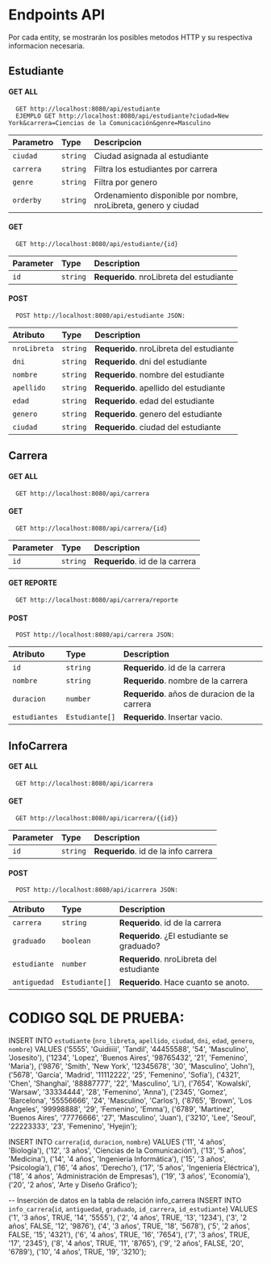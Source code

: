 
# Endpoints API

Por cada entity, se mostrarán los posibles metodos HTTP y su respectiva informacion necesaria.




## Estudiante

#### GET ALL

```http
  GET http://localhost:8080/api/estudiante
  EJEMPLO GET http://localhost:8080/api/estudiante?ciudad=New York&carrera=Ciencias de la Comunicación&genre=Masculino
```

| Parametro | Type     | Descripcion                |
| :-------- | :------- | :------------------------- |
| `ciudad` | `string` | Ciudad asignada al estudiante |
| `carrera` | `string` | Filtra los estudiantes por carrera |
| `genre` | `string` | Filtra por genero|
| `orderby` | `string` | Ordenamiento disponible por nombre, nroLibreta, genero y ciudad |

#### GET

```http
  GET http://localhost:8080/api/estudiante/{id}
```

| Parameter | Type     | Description                       |
| :-------- | :------- | :-------------------------------- |
| `id`      | `string` | **Requerido**. nroLibreta del estudiante |

#### POST

```http
  POST http://localhost:8080/api/estudiante JSON:
```

| Atributo | Type     | Description                       |
| :-------- | :------- | :-------------------------------- |
| `nroLibreta`      | `string` | **Requerido**. nroLibreta del estudiante |
| `dni`      | `string` | **Requerido**. dni del estudiante |
| `nombre`      | `string` | **Requerido**. nombre del estudiante |
| `apellido`      | `string` | **Requerido**. apellido del estudiante |
| `edad`      | `string` | **Requerido**. edad del estudiante |
| `genero`      | `string` | **Requerido**. genero del estudiante |
| `ciudad`      | `string` | **Requerido**. ciudad del estudiante |


## Carrera

#### GET ALL

```http
  GET http://localhost:8080/api/carrera
```


#### GET

```http
  GET http://localhost:8080/api/carrera/{id}
```

| Parameter | Type     | Description                       |
| :-------- | :------- | :-------------------------------- |
| `id`      | `string` | **Requerido**. id de la carrera |

#### GET REPORTE

```http
  GET http://localhost:8080/api/carrera/reporte
```


#### POST

```http
  POST http://localhost:8080/api/carrera JSON:
```

| Atributo | Type     | Description                       |
| :-------- | :------- | :-------------------------------- |
| `id`      | `string` | **Requerido**. id de la carrera |
| `nombre`      | `string` | **Requerido**. nombre de la carrera |
| `duracion`      | `number` | **Requerido**. años de duracion de la carrera |
| `estudiantes`      | `Estudiante[]` | **Requerido**. Insertar vacio. |


## InfoCarrera

#### GET ALL

```http
  GET http://localhost:8080/api/icarrera
```


#### GET

```http
  GET http://localhost:8080/api/icarrera/{{id}}
```

| Parameter | Type     | Description                       |
| :-------- | :------- | :-------------------------------- |
| `id`      | `string` | **Requerido**. id de la info carrera |




#### POST

```http
  POST http://localhost:8080/api/icarrera JSON:
```

| Atributo | Type     | Description                       |
| :-------- | :------- | :-------------------------------- |
| `carrera`      | `string` | **Requerido**. id de la carrera |
| `graduado`      | `boolean` | **Requerido**. ¿El estudiante se graduado? |
| `estudiante`      | `number` | **Requerido**. nroLibreta del estudiante |
| `antiguedad`      | `Estudiante[]` | **Requerido**. Hace cuanto se anoto. |

# CODIGO SQL DE PRUEBA:

INSERT INTO `estudiante` (`nro_libreta`, `apellido`, `ciudad`, `dni`, `edad`, `genero`, `nombre`)
VALUES
('5555', 'Guidiiiii', 'Tandil', '44455588', '54', 'Masculino', 'Josesito'),
('1234', 'Lopez', 'Buenos Aires', '98765432', '21', 'Femenino', 'Maria'),
('9876', 'Smith', 'New York', '12345678', '30', 'Masculino', 'John'),
('5678', 'García', 'Madrid', '11112222', '25', 'Femenino', 'Sofía'),
('4321', 'Chen', 'Shanghai', '88887777', '22', 'Masculino', 'Li'),
('7654', 'Kowalski', 'Warsaw', '33334444', '28', 'Femenino', 'Anna'),
('2345', 'Gomez', 'Barcelona', '55556666', '24', 'Masculino', 'Carlos'),
('8765', 'Brown', 'Los Angeles', '99998888', '29', 'Femenino', 'Emma'),
('6789', 'Martinez', 'Buenos Aires', '77776666', '27', 'Masculino', 'Juan'),
('3210', 'Lee', 'Seoul', '22223333', '23', 'Femenino', 'Hyejin');


INSERT INTO `carrera`(`id`, `duracion`, `nombre`) VALUES
('11', '4 años', 'Biología'),
('12', '3 años', 'Ciencias de la Comunicación'),
('13', '5 años', 'Medicina'),
('14', '4 años', 'Ingeniería Informática'),
('15', '3 años', 'Psicología'),
('16', '4 años', 'Derecho'),
('17', '5 años', 'Ingeniería Eléctrica'),
('18', '4 años', 'Administración de Empresas'),
('19', '3 años', 'Economía'),
('20', '2 años', 'Arte y Diseño Gráfico');

-- Inserción de datos en la tabla de relación info_carrera
INSERT INTO `info_carrera`(`id`, `antiguedad`, `graduado`, `id_carrera`, `id_estudiante`) VALUES
('1', '3 años', TRUE, '14', '5555'),
('2', '4 años', TRUE, '13', '1234'),
('3', '2 años', FALSE, '12', '9876'),
('4', '3 años', TRUE, '18', '5678'),
('5', '2 años', FALSE, '15', '4321'),
('6', '4 años', TRUE, '16', '7654'),
('7', '3 años', TRUE, '17', '2345'),
('8', '4 años', TRUE, '11', '8765'),
('9', '2 años', FALSE, '20', '6789'),
('10', '4 años', TRUE, '19', '3210');
